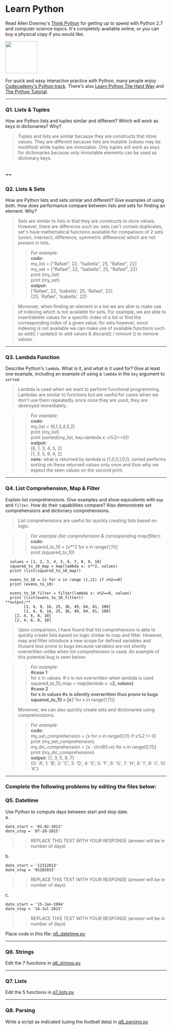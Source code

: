 # Learn Python

Read Allen Downey's [Think Python](http://www.greenteapress.com/thinkpython/) for getting up to speed with Python 2.7 and computer science topics. It's completely available online, or you can buy a physical copy if you would like.

<a href="http://www.greenteapress.com/thinkpython/"><img src="img/think_python.png" style="width: 100px;" target="_blank"></a>

For quick and easy interactive practice with Python, many people enjoy [Codecademy's Python track](http://www.codecademy.com/en/tracks/python). There's also [Learn Python The Hard Way](http://learnpythonthehardway.org/book/) and [The Python Tutorial](https://docs.python.org/2/tutorial/).

---

### Q1. Lists &amp; Tuples

How are Python lists and tuples similar and different? Which will work as keys in dictionaries? Why?

> Tuples and lists are similar because they are constructs that store values. They are different because lists are mutable (values may be modified) while tuples are immutable. Only tuples will work as keys for dictionaries because only immutable elements can be used as dictionary keys.

--
-
### Q2. Lists &amp; Sets

How are Python lists and sets similar and different? Give examples of using both. How does performance compare between lists and sets for finding an element. Why?

> Sets are similar to lists in that they are constructs to store values. However, there are differeces such as: sets can't contain duplicates, set's have mathematical functions available for comparison of 2 sets (union, intersect, difference, symmetric difference) which are not present in lists.

>>*For example:*   
   **code:**  
          my_list = ["Rafael", 22, "Isabella", 25, "Rafael", 22]  
    	  my_set = {"Rafael", 22, "Isabella", 25, "Rafael", 22}  
	  print (my_list)  
	  print (my_set)  	  
   **output:**   
            ['Rafael', 22, 'Isabella', 25, 'Rafael', 22]  
            {25, 'Rafael', 'Isabella', 22}  

> Moreover, when finding an element in a list we are able to make use of indexing which is not available for sets. For example, we are able to insert/delete values for a specific index of a list or find the corresponding index of a given value; for sets however, since indexing is not available we can make use of available functions such as add() / update() to add values & discard() / remove () to remove values.
---

### Q3. Lambda Function

Describe Python's `lambda`. What is it, and what is it used for? Give at least one example, including an example of using a `lambda` in the `key` argument to `sorted`.

> Lambda is used when we want to perform functional programming. Lambdas are similar to functions but are useful for cases when we don't use them repeatedly since once they are used, they are destroyed immediately.

>>*For example:*  
    **code:**  
          my_list = [6,1,3,4,5,2]  
          print (my_list)  
	  print (sorted(my_list, key=lambda x: x%2==0))  
    **output:**  
	    [6, 1, 3, 4, 5, 2]  
            [1, 3, 5, 6, 4, 2]    
    **note:** what is returned by lambda is [1,0,0,1,0,1]. sorted performs sorting on these returned values only once and thus why we expect the seen values on the second print. 

---

### Q4. List Comprehension, Map &amp; Filter

Explain list comprehensions. Give examples and show equivalents with `map` and `filter`. How do their capabilities compare? Also demonstrate set comprehensions and dictionary comprehensions.

> List comprehensions are useful for quickly creating lists based on logic.

>>*For example (list comprehension & corresponding map/filter):*   
    **code:**    
          squared_to_10 = [x**2 for x in range(1,11)]  
          print (squared_to_10)  

	  values = [1, 2, 3, 4, 5, 6, 7, 8, 9, 10]  
	  squared_to_10_map = map(lambda x: x**2, values)  
	  print (list(squared_to_10_map))  

	  evens_to_10 = [x for x in range (1,11) if x%2==0]  
	  print (evens_to_10)  

	  evens_to_10_filter = filter(lambda x: x%2==0, values)  
	  print (list(evens_to_10_filter))  
    **output:**
            [1, 4, 9, 16, 25, 36, 49, 64, 81, 100]  
    	    [1, 4, 9, 16, 25, 36, 49, 64, 81, 100]  
	    [2, 4, 6, 8, 10]  
	    [2, 4, 6, 8, 10]  

>Upon comparison, I have found that list comprehension is able to quickly create lists based on logic similar to map and filter. However, map and filter introduce a new scope for defined variables and thusare less prone to bugs because variables are not silently overwritten unlike when list comprehension is used. An example of this potential bug is seen below:

>>*For example:*   
    **#case 1**    
    for x in values:
    	# x is not overwritten when lambda is used
    	squared_to_10_map = map(lambda x: x**2, values)  
    **#case 2**  
    for x in values
    	#x is silently overwritten thus prone to bugs
    	squared_to_10 = [x**2 for x in range(1,11)]

>Moreover, we can also quickly create sets and dictionaries using comprehensions.

>>*For example:*  
	**code:**  
	      my_set_comprehension = {x for x in range(0,11) if x%2 != 0}  
	      print (my_set_comprehension)  
	      my_dic_comprehension = {x : chr(65+x) for x in range(0,11)}  
	      print (my_dic_comprehension)  
	**output:**
	{1, 3, 5, 9, 7}  
	       {0: 'A', 1: 'B', 2: 'C', 3: 'D', 4: 'E', 5: 'F', 6: 'G', 7: 'H', 8: 'I', 9: 'J', 10: 'K'}   


---

### Complete the following problems by editing the files below:

### Q5. Datetime
Use Python to compute days between start and stop date.   
a.  

```
date_start = '01-02-2013'    
date_stop = '07-28-2015'
```

>> REPLACE THIS TEXT WITH YOUR RESPONSE (answer will be in number of days)

b.  
```
date_start = '12312013'  
date_stop = '05282015'  
```

>> REPLACE THIS TEXT WITH YOUR RESPONSE (answer will be in number of days)

c.  
```
date_start = '15-Jan-1994'      
date_stop = '14-Jul-2015'  
```

>> REPLACE THIS TEXT WITH YOUR RESPONSE  (answer will be in number of days)

Place code in this file: [q5_datetime.py](python/q5_datetime.py)

---

### Q6. Strings
Edit the 7 functions in [q6_strings.py](python/q6_strings.py)

---

### Q7. Lists
Edit the 5 functions in [q7_lists.py](python/q7_lists.py)

---

### Q8. Parsing
Write a script as indicated (using the football data) in [q8_parsing.py](python/q8_parsing.py)





